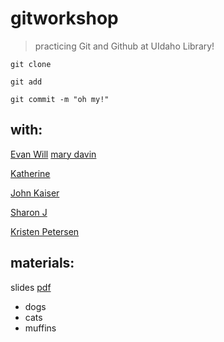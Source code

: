 # gitworkshop

> practicing Git and Github at UIdaho Library!

`git clone`

`git add`

`git commit -m "oh my!"`

## with:

[Evan Will](https://github.com/evanwill)
[mary davin](https://github.com/marydavin)

[Katherine](https://github.com/khegewisch)

[John Kaiser](https://github.com/johnathan-kaiser)

[Sharon J](https://github.com/sjemes)

[Kristen Petersen](https://github.com/kristenpetersen)

## materials:

slides [pdf](https://is.gd/git_uidaho)

- dogs
- cats
- muffins
